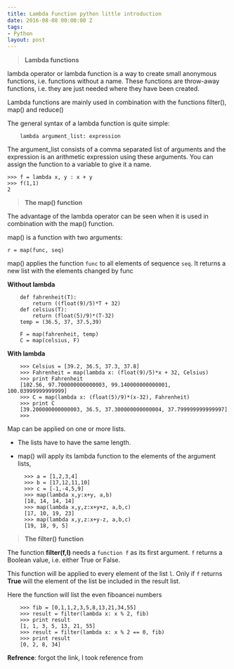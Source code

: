 ```yaml
---
title: Lambda Function python little introduction
date: 2016-08-08 00:00:00 Z
tags:
- Python
layout: post
---
```


> **Lambda functions**

lambda operator or lambda function is a way to create small anonymous functions, i.e. functions without a name.
These functions are throw-away functions, i.e. they are just needed where they have been created.

Lambda functions are mainly used in combination with the functions filter(), map() and reduce()

The general syntax of a lambda function is quite simple:

        lambda argument_list: expression

The argument_list consists of a comma separated list of arguments and the expression is an arithmetic expression using these arguments. 
You can assign the function to a variable to give it a name. 

    >>> f = lambda x, y : x + y
    >>> f(1,1)
    2


> **The map() function**

The advantage of the lambda operator can be seen when it is used in combination with the map() function.

map() is a function with two arguments:

    r = map(func, seq)

map() applies the function `func` to all elements of sequence `seq`. It returns a new list with the elements changed by func


**Without lambda**
    
        def fahrenheit(T):
            return ((float(9)/5)*T + 32)
        def celsius(T):
            return (float(5)/9)*(T-32)
        temp = (36.5, 37, 37.5,39)

        F = map(fahrenheit, temp)
        C = map(celsius, F)

**With lambda**

        >>> Celsius = [39.2, 36.5, 37.3, 37.8]
        >>> Fahrenheit = map(lambda x: (float(9)/5)*x + 32, Celsius)
        >>> print Fahrenheit
        [102.56, 97.700000000000003, 99.140000000000001, 100.03999999999999]
        >>> C = map(lambda x: (float(5)/9)*(x-32), Fahrenheit)
        >>> print C
        [39.200000000000003, 36.5, 37.300000000000004, 37.799999999999997]
        >>> 

Map can be applied on one or more lists.

* The lists have to have the same length. 
* map() will apply its lambda function to the elements of the argument lists, 

        >>> a = [1,2,3,4]
        >>> b = [17,12,11,10]
        >>> c = [-1,-4,5,9]
        >>> map(lambda x,y:x+y, a,b)
        [18, 14, 14, 14]
        >>> map(lambda x,y,z:x+y+z, a,b,c)
        [17, 10, 19, 23]
        >>> map(lambda x,y,z:x+y-z, a,b,c)
        [19, 18, 9, 5]

> **The filter() function**

The function **filter(f,l)** needs a `function f` as its first argument. `f` returns a Boolean value, i.e. either True or False. 

This function will be applied to every element of the list `l`. Only if `f` returns **True** will the element of the list be included in the result list. 

Here the function will list the even fiboancei numbers

        >>> fib = [0,1,1,2,3,5,8,13,21,34,55]
        >>> result = filter(lambda x: x % 2, fib)
        >>> print result
        [1, 1, 3, 5, 13, 21, 55]
        >>> result = filter(lambda x: x % 2 == 0, fib)
        >>> print result
        [0, 2, 8, 34]


**Refrence**: forgot the link, I took reference from
